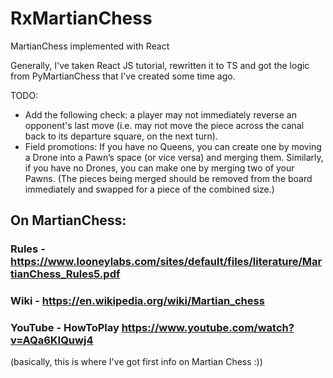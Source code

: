 # RxMartianChess
MartianChess implemented with React

Generally, I've taken React JS tutorial, rewritten it to TS and got the logic from PyMartianChess that I've created some time ago.

TODO:
- Add the following check: 
a player may not immediately reverse an opponent's last move (i.e. may not move the piece across the canal back to its departure square, on the next turn).
- Field promotions:
If you have no Queens, you can create one by moving a Drone into a Pawn’s space (or vice versa) and merging them. Similarly, if you have no Drones, you can make one by merging two of
your Pawns. (The pieces being merged should be removed from the board immediately and swapped for a piece of the combined size.)

## On MartianChess:
### Rules - https://www.looneylabs.com/sites/default/files/literature/MartianChess_Rules5.pdf
### Wiki - https://en.wikipedia.org/wiki/Martian_chess
### YouTube - HowToPlay https://www.youtube.com/watch?v=AQa6KIQuwj4 
(basically, this is where I've got first info on Martian Chess :))
